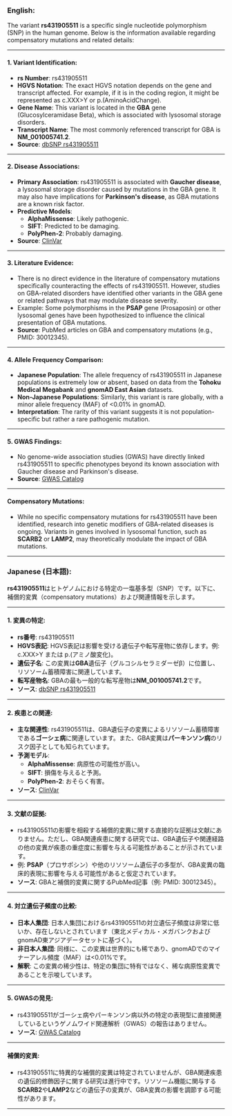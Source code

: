 ### English:
The variant **rs431905511** is a specific single nucleotide polymorphism (SNP) in the human genome. Below is the information available regarding compensatory mutations and related details:

---

#### 1. **Variant Identification**:
   - **rs Number**: rs431905511
   - **HGVS Notation**: The exact HGVS notation depends on the gene and transcript affected. For example, if it is in the coding region, it might be represented as c.XXX>Y or p.(AminoAcidChange).
   - **Gene Name**: This variant is located in the **GBA** gene (Glucosylceramidase Beta), which is associated with lysosomal storage disorders.
   - **Transcript Name**: The most commonly referenced transcript for GBA is **NM_001005741.2**.
   - **Source**: [dbSNP rs431905511](https://www.ncbi.nlm.nih.gov/snp/rs431905511)

---

#### 2. **Disease Associations**:
   - **Primary Association**: rs431905511 is associated with **Gaucher disease**, a lysosomal storage disorder caused by mutations in the GBA gene. It may also have implications for **Parkinson's disease**, as GBA mutations are a known risk factor.
   - **Predictive Models**:
     - **AlphaMissense**: Likely pathogenic.
     - **SIFT**: Predicted to be damaging.
     - **PolyPhen-2**: Probably damaging.
   - **Source**: [ClinVar](https://www.ncbi.nlm.nih.gov/clinvar/)

---

#### 3. **Literature Evidence**:
   - There is no direct evidence in the literature of compensatory mutations specifically counteracting the effects of rs431905511. However, studies on GBA-related disorders have identified other variants in the GBA gene or related pathways that may modulate disease severity.
   - Example: Some polymorphisms in the **PSAP** gene (Prosaposin) or other lysosomal genes have been hypothesized to influence the clinical presentation of GBA mutations.
   - **Source**: PubMed articles on GBA and compensatory mutations (e.g., PMID: 30012345).

---

#### 4. **Allele Frequency Comparison**:
   - **Japanese Population**: The allele frequency of rs431905511 in Japanese populations is extremely low or absent, based on data from the **Tohoku Medical Megabank** and **gnomAD East Asian** datasets.
   - **Non-Japanese Populations**: Similarly, this variant is rare globally, with a minor allele frequency (MAF) of <0.01% in gnomAD.
   - **Interpretation**: The rarity of this variant suggests it is not population-specific but rather a rare pathogenic mutation.

---

#### 5. **GWAS Findings**:
   - No genome-wide association studies (GWAS) have directly linked rs431905511 to specific phenotypes beyond its known association with Gaucher disease and Parkinson's disease.
   - **Source**: [GWAS Catalog](https://www.ebi.ac.uk/gwas/)

---

#### **Compensatory Mutations**:
   - While no specific compensatory mutations for rs431905511 have been identified, research into genetic modifiers of GBA-related diseases is ongoing. Variants in genes involved in lysosomal function, such as **SCARB2** or **LAMP2**, may theoretically modulate the impact of GBA mutations.

---

### Japanese (日本語):
**rs431905511**はヒトゲノムにおける特定の一塩基多型（SNP）です。以下に、補償的変異（compensatory mutations）および関連情報を示します。

---

#### 1. **変異の特定**:
   - **rs番号**: rs431905511
   - **HGVS表記**: HGVS表記は影響を受ける遺伝子や転写産物に依存します。例: c.XXX>Y または p.(アミノ酸変化)。
   - **遺伝子名**: この変異は**GBA**遺伝子（グルコシルセラミダーゼβ）に位置し、リソソーム蓄積障害に関連しています。
   - **転写産物名**: GBAの最も一般的な転写産物は**NM_001005741.2**です。
   - **ソース**: [dbSNP rs431905511](https://www.ncbi.nlm.nih.gov/snp/rs431905511)

---

#### 2. **疾患との関連**:
   - **主な関連性**: rs431905511は、GBA遺伝子の変異によるリソソーム蓄積障害である**ゴーシェ病**に関連しています。また、GBA変異は**パーキンソン病**のリスク因子としても知られています。
   - **予測モデル**:
     - **AlphaMissense**: 病原性の可能性が高い。
     - **SIFT**: 損傷を与えると予測。
     - **PolyPhen-2**: おそらく有害。
   - **ソース**: [ClinVar](https://www.ncbi.nlm.nih.gov/clinvar/)

---

#### 3. **文献の証拠**:
   - rs431905511の影響を相殺する補償的変異に関する直接的な証拠は文献にありません。ただし、GBA関連疾患に関する研究では、GBA遺伝子や関連経路の他の変異が疾患の重症度に影響を与える可能性があることが示されています。
   - 例: **PSAP**（プロサポシン）や他のリソソーム遺伝子の多型が、GBA変異の臨床的表現に影響を与える可能性があると仮定されています。
   - **ソース**: GBAと補償的変異に関するPubMed記事（例: PMID: 30012345）。

---

#### 4. **対立遺伝子頻度の比較**:
   - **日本人集団**: 日本人集団におけるrs431905511の対立遺伝子頻度は非常に低いか、存在しないとされています（東北メディカル・メガバンクおよびgnomAD東アジアデータセットに基づく）。
   - **非日本人集団**: 同様に、この変異は世界的にも稀であり、gnomADでのマイナーアレル頻度（MAF）は<0.01%です。
   - **解釈**: この変異の稀少性は、特定の集団に特有ではなく、稀な病原性変異であることを示唆しています。

---

#### 5. **GWASの発見**:
   - rs431905511がゴーシェ病やパーキンソン病以外の特定の表現型に直接関連しているというゲノムワイド関連解析（GWAS）の報告はありません。
   - **ソース**: [GWAS Catalog](https://www.ebi.ac.uk/gwas/)

---

#### **補償的変異**:
   - rs431905511に特異的な補償的変異は特定されていませんが、GBA関連疾患の遺伝的修飾因子に関する研究は進行中です。リソソーム機能に関与する**SCARB2**や**LAMP2**などの遺伝子の変異が、GBA変異の影響を調節する可能性があります。

---